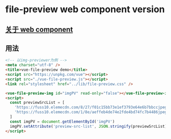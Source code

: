 # file-preview web component version

## [关于 web component](https://developer.mozilla.org/zh-CN/docs/Web/Web_Components)

## 用法

```html
<!-- 以img-previewer为例 -->
<meta charset="utf-8" />
<title>vue-file-preview demo</title>
<script src="https://unpkg.com/vue"></script>
<script src="./vue-file-preview.js"></script>
<link rel="stylesheet" href="../lib/file-preview.css" />

<vue-file-preview-img id="imgPV" read-only="false"></vue-file-preview-img>
<script>
  const previewSrcList = [
    'https://fuss10.elemecdn.com/8/27/f01c15bb73e1ef3793e64e6b7bbccjpeg.jpeg',
    'https://fuss10.elemecdn.com/1/8e/aeffeb4de74e2fde4bd74fc7b4486jpeg.jpeg'
  ]
  const imgPV = document.getElementById('imgPV')
  imgPV.setAttribute('preview-src-list', JSON.stringify(previewSrcList))
</script>
```
